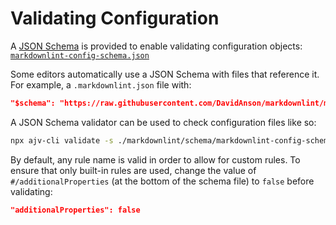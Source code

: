 # Validating Configuration

A [JSON Schema][json-schema] is provided to enable validating configuration
objects: [`markdownlint-config-schema.json`][markdownlint-config-schema]

Some editors automatically use a JSON Schema with files that reference it. For
example, a `.markdownlint.json` file with:

```json
"$schema": "https://raw.githubusercontent.com/DavidAnson/markdownlint/main/schema/markdownlint-config-schema.json"
```

A JSON Schema validator can be used to check configuration files like so:

```bash
npx ajv-cli validate -s ./markdownlint/schema/markdownlint-config-schema.json -d "**/.markdownlint.{json,yaml}" --strict=false
```

By default, any rule name is valid in order to allow for custom rules. To ensure
that only built-in rules are used, change the value of `#/additionalProperties`
(at the bottom of the schema file) to `false` before validating:

```json
"additionalProperties": false
```

[json-schema]: https://json-schema.org
[markdownlint-config-schema]: markdownlint-config-schema.json
